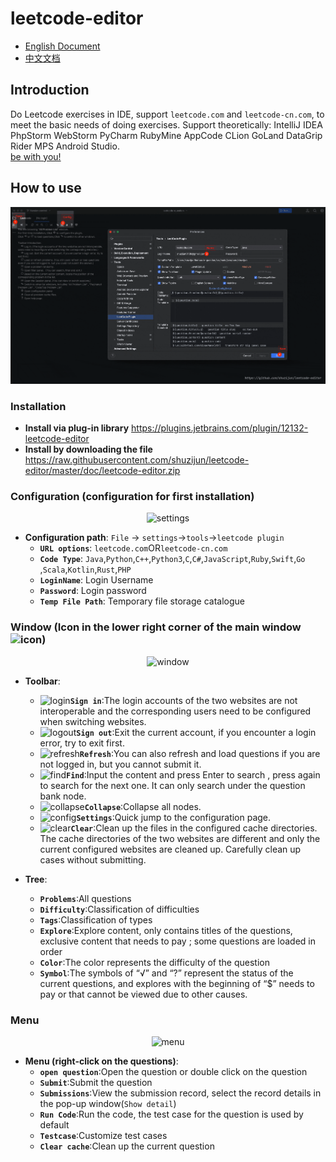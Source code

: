# leetcode-editor   
  
  - [English Document](#Introduction)  
  - [中文文档](https://github.com/shuzijun/leetcode-editor/blob/master/README_ZH.md)   
  
## Introduction  
  Do Leetcode exercises in IDE, support `leetcode.com` and `leetcode-cn.com`, to meet the basic needs of doing exercises.
  Support theoretically: IntelliJ IDEA PhpStorm WebStorm PyCharm RubyMine AppCode CLion GoLand DataGrip Rider MPS Android Studio.  
  <a href="https://leetcode-editor.herokuapp.com/hour.html" target="_blank">be with you!</a>
  
  
## How to use  
<p align="center">
  <img src="https://raw.githubusercontent.com/shuzijun/leetcode-editor/master/doc/leetcode-editor-3.0.gif" alt="demo"/>
</p>  

### Installation  
- **Install via plug-in library** https://plugins.jetbrains.com/plugin/12132-leetcode-editor  
- **Install by downloading the file** https://raw.githubusercontent.com/shuzijun/leetcode-editor/master/doc/leetcode-editor.zip  

### Configuration (configuration for first installation)  

<p align="center">
  <img src="https://raw.githubusercontent.com/shuzijun/leetcode-editor/master/doc/config-3.0.png" alt="settings"/>
</p>  
 
- **Configuration path**: `File` -> `settings`->`tools`->`leetcode plugin`  
  - **`URL options`**: `leetcode.com`OR`leetcode-cn.com`  
  - **`Code Type`**: `Java`,`Python`,`C++`,`Python3`,`C`,`C#`,`JavaScript`,`Ruby`,`Swift`,`Go` ,`Scala`,`Kotlin`,`Rust`,`PHP`   
  - **`LoginName`**: Login Username
  - **`Password`**: Login password  
  - **`Temp File Path`**: Temporary file storage catalogue  
  
### Window (Icon in the lower right corner of the main window![icon](https://raw.githubusercontent.com/shuzijun/leetcode-editor/master/doc/LeetCodeIcon.png))  
  
<p align="center">
  <img src="https://raw.githubusercontent.com/shuzijun/leetcode-editor/master/doc/window-3.0.png" alt="window"/>
</p>  
  
- **Toolbar**:  
  - ![login](https://raw.githubusercontent.com/shuzijun/leetcode-editor/master/doc/login.png)**`Sign in`**:The login accounts of the two websites are not interoperable and the corresponding users need to be configured when switching websites.  
  - ![logout](https://raw.githubusercontent.com/shuzijun/leetcode-editor/master/doc/logout.png)**`Sign out`**:Exit the current account, if you encounter a login error, try to exit first.  
  - ![refresh](https://raw.githubusercontent.com/shuzijun/leetcode-editor/master/doc/refresh.png)**`Refresh`**:You can also refresh and load questions if you are not logged in, but you cannot submit it.  
  - ![find](https://raw.githubusercontent.com/shuzijun/leetcode-editor/master/doc/find.png)**`Find`**:Input the content and press Enter to search , press again to search for the next one. It can only search under the question bank node.  
  - ![collapse](https://raw.githubusercontent.com/shuzijun/leetcode-editor/master/doc/collapseAll.png)**`Collapse`**:Collapse all nodes.  
  - ![config](https://raw.githubusercontent.com/shuzijun/leetcode-editor/master/doc/config.png)**`Settings`**:Quick jump to the configuration page.  
  - ![clear](https://raw.githubusercontent.com/shuzijun/leetcode-editor/master/doc/clear.png)**`Clear`**:Clean up the files in the configured cache directories. The cache directories of the two websites are different and only the current configured websites are cleaned up. Carefully clean up cases without submitting.  

- **Tree**:  
  - **`Problems`**:All questions  
  - **`Difficulty`**:Classification of difficulties  
  - **`Tags`**:Classification of types  
  - **`Explore`**:Explore content, only contains titles of the questions, exclusive content that needs to pay ; some questions are loaded in order   
  - **`Color`**:The color represents the difficulty of the question  
  - **`Symbol`**:The symbols of “√” and “?” represent the status of the current questions, and explores with the beginning of “$” needs to pay or that cannot be viewed due to other causes.   
  
### Menu  
<p align="center">  
  <img src="https://raw.githubusercontent.com/shuzijun/leetcode-editor/master/doc/menu-3.0.png" alt="menu"/>  
</p>   

- **Menu (right-click on the questions)**:  
  - **`open question`**:Open the question or double click on the question  
  - **`Submit`**:Submit the question  
  - **`Submissions`**:View the submission record, select the record details in the pop-up window(`Show detail`)  
  - **`Run Code`**:Run the code, the test case for the question is used by default  
  - **`Testcase`**:Customize test cases  
  - **`Clear cache`**:Clean up the current question  
